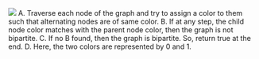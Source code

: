 ![](https://assets.leetcode.com/users/images/335dc44e-965c-4779-9757-40ffad537f5a_1613330997.6753454.png)
A. Traverse each node of the graph and try to assign a color to them such that alternating nodes are of same color.
B. If at any step, the child node color matches with the parent node color, then the graph is not bipartite.
C. If no B found, then the graph is bipartite. So, return true at the end.
D. Here, the two colors are represented by 0 and 1.